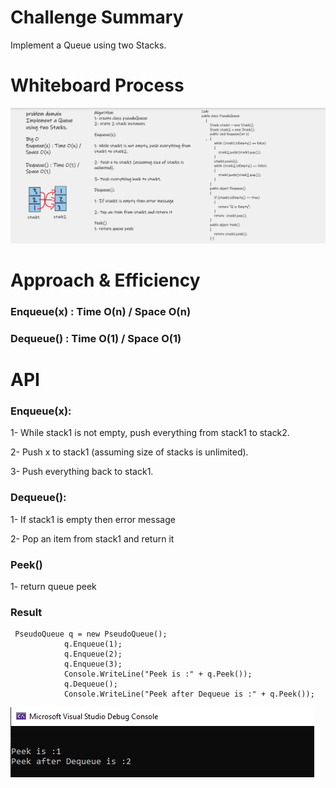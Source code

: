 # Challenge Summary

Implement a Queue using two Stacks.

# Whiteboard Process

![](whiteboard.png)

# Approach & Efficiency

### Enqueue(x) : Time O(n) / Space O(n)

### Dequeue() : Time O(1) / Space O(1)

# API

### Enqueue(x): 

1- While stack1 is not empty, push everything from stack1 to stack2.

2- Push x to stack1 (assuming size of stacks is unlimited).

3- Push everything back to stack1.

### Dequeue(): 

1- If stack1 is empty then error message

2- Pop an item from stack1 and return it

### Peek()

1- return queue peek

### Result
```
 PseudoQueue q = new PseudoQueue();
            q.Enqueue(1);
            q.Enqueue(2);
            q.Enqueue(3);
            Console.WriteLine("Peek is :" + q.Peek());
            q.Dequeue();
            Console.WriteLine("Peek after Dequeue is :" + q.Peek());
```
![](output.png)